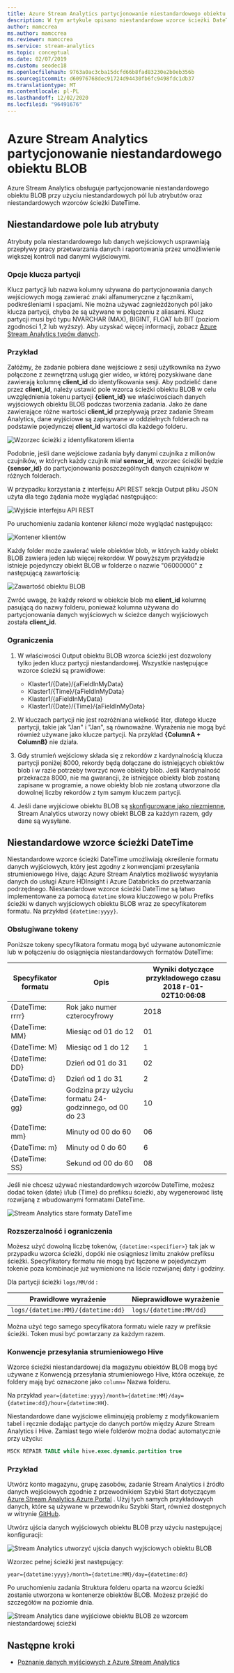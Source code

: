 ```yaml
---
title: Azure Stream Analytics partycjonowanie niestandardowego obiektu BLOB
description: W tym artykule opisano niestandardowe wzorce ścieżki DateTime oraz funkcje niestandardowego pola lub atrybutów dla danych wyjściowych usługi BLOB Storage z zadań Azure Stream Analytics.
author: mamccrea
ms.author: mamccrea
ms.reviewer: mamccrea
ms.service: stream-analytics
ms.topic: conceptual
ms.date: 02/07/2019
ms.custom: seodec18
ms.openlocfilehash: 9763a0ac3cba15dcfd66b8fad83230e2b0eb356b
ms.sourcegitcommit: d60976768dec91724d94430fb6fc9498fdc1db37
ms.translationtype: MT
ms.contentlocale: pl-PL
ms.lasthandoff: 12/02/2020
ms.locfileid: "96491676"
---
```

# <a name="azure-stream-analytics-custom-blob-output-partitioning"></a>Azure Stream Analytics partycjonowanie niestandardowego obiektu BLOB

Azure Stream Analytics obsługuje partycjonowanie niestandardowego obiektu BLOB przy użyciu niestandardowych pól lub atrybutów oraz niestandardowych wzorców ścieżki DateTime. 

## <a name="custom-field-or-attributes"></a>Niestandardowe pole lub atrybuty

Atrybuty pola niestandardowego lub danych wejściowych usprawniają przepływy pracy przetwarzania danych i raportowania przez umożliwienie większej kontroli nad danymi wyjściowymi.

### <a name="partition-key-options"></a>Opcje klucza partycji

Klucz partycji lub nazwa kolumny używana do partycjonowania danych wejściowych mogą zawierać znaki alfanumeryczne z łącznikami, podkreśleniami i spacjami. Nie można używać zagnieżdżonych pól jako klucza partycji, chyba że są używane w połączeniu z aliasami. Klucz partycji musi być typu NVARCHAR (MAX), BIGINT, FLOAT lub BIT (poziom zgodności 1,2 lub wyższy). Aby uzyskać więcej informacji, zobacz [Azure Stream Analytics typów danych](/stream-analytics-query/data-types-azure-stream-analytics).

### <a name="example"></a>Przykład

Załóżmy, że zadanie pobiera dane wejściowe z sesji użytkownika na żywo połączone z zewnętrzną usługą gier wideo, w której pozyskiwane dane zawierają kolumnę **client_id** do identyfikowania sesji. Aby podzielić dane przez **client_id**, należy ustawić pole wzorca ścieżki obiektu BLOB w celu uwzględnienia tokenu partycji **{client_id}** we właściwościach danych wyjściowych obiektu BLOB podczas tworzenia zadania. Jako że dane zawierające różne wartości **client_id** przepływają przez zadanie Stream Analytics, dane wyjściowe są zapisywane w oddzielnych folderach na podstawie pojedynczej **client_id** wartości dla każdego folderu.

![Wzorzec ścieżki z identyfikatorem klienta](./media/stream-analytics-custom-path-patterns-blob-storage-output/stream-analytics-path-pattern-client-id.png)

Podobnie, jeśli dane wejściowe zadania były danymi czujnika z milionów czujników, w których każdy czujnik miał **sensor_id**, wzorzec ścieżki będzie **{sensor_id}** do partycjonowania poszczególnych danych czujników w różnych folderach.  


W przypadku korzystania z interfejsu API REST sekcja Output pliku JSON użyta dla tego żądania może wyglądać następująco:  

![Wyjście interfejsu API REST](./media/stream-analytics-custom-path-patterns-blob-storage-output/stream-analytics-rest-output.png)

Po uruchomieniu zadania kontener *klienci* może wyglądać następująco:  

![Kontener klientów](./media/stream-analytics-custom-path-patterns-blob-storage-output/stream-analytics-clients-container.png)

Każdy folder może zawierać wiele obiektów blob, w których każdy obiekt BLOB zawiera jeden lub więcej rekordów. W powyższym przykładzie istnieje pojedynczy obiekt BLOB w folderze o nazwie "06000000" z następującą zawartością:

![Zawartość obiektu BLOB](./media/stream-analytics-custom-path-patterns-blob-storage-output/stream-analytics-blob-contents.png)

Zwróć uwagę, że każdy rekord w obiekcie blob ma **client_id** kolumnę pasującą do nazwy folderu, ponieważ kolumna używana do partycjonowania danych wyjściowych w ścieżce danych wyjściowych została **client_id**.

### <a name="limitations"></a>Ograniczenia

1. W właściwości Output obiektu BLOB wzorca ścieżki jest dozwolony tylko jeden klucz partycji niestandardowej. Wszystkie następujące wzorce ścieżki są prawidłowe:

   * Klaster1/{Date}/{aFieldInMyData}  
   * Klaster1/{Time}/{aFieldInMyData}  
   * Klaster1/{aFieldInMyData}  
   * Klaster1/{Date}/{Time}/{aFieldInMyData} 
   
2. W kluczach partycji nie jest rozróżniana wielkość liter, dlatego klucze partycji, takie jak "Jan" i "Jan", są równoważne. Wyrażenia nie mogą być również używane jako klucze partycji. Na przykład **{ColumnA + ColumnB}** nie działa.  

3. Gdy strumień wejściowy składa się z rekordów z kardynalnością klucza partycji poniżej 8000, rekordy będą dołączane do istniejących obiektów blob i w razie potrzeby tworzyć nowe obiekty blob. Jeśli Kardynalność przekracza 8000, nie ma gwarancji, że istniejące obiekty blob zostaną zapisane w programie, a nowe obiekty blob nie zostaną utworzone dla dowolnej liczby rekordów z tym samym kluczem partycji.

4. Jeśli dane wyjściowe obiektu BLOB są [skonfigurowane jako niezmienne](../storage/blobs/storage-blob-immutable-storage.md), Stream Analytics utworzy nowy obiekt BLOB za każdym razem, gdy dane są wysyłane.

## <a name="custom-datetime-path-patterns"></a>Niestandardowe wzorce ścieżki DateTime

Niestandardowe wzorce ścieżki DateTime umożliwiają określenie formatu danych wyjściowych, który jest zgodny z konwencjami przesyłania strumieniowego Hive, dając Azure Stream Analytics możliwość wysyłania danych do usługi Azure HDInsight i Azure Databricks do przetwarzania podrzędnego. Niestandardowe wzorce ścieżki DateTime są łatwo implementowane za pomocą `datetime` słowa kluczowego w polu Prefiks ścieżki w danych wyjściowych obiektu BLOB wraz ze specyfikatorem formatu. Na przykład `{datetime:yyyy}`.

### <a name="supported-tokens"></a>Obsługiwane tokeny

Poniższe tokeny specyfikatora formatu mogą być używane autonomicznie lub w połączeniu do osiągnięcia niestandardowych formatów DateTime:

|Specyfikator formatu   |Opis   |Wyniki dotyczące przykładowego czasu 2018 r-01-02T10:06:08|
|----------|-----------|------------|
|{DateTime: rrrr}|Rok jako numer czterocyfrowy|2018|
|{DateTime: MM}|Miesiąc od 01 do 12|01|
|{DateTime: M}|Miesiąc od 1 do 12|1|
|{DateTime: DD}|Dzień od 01 do 31|02|
|{DateTime: d}|Dzień od 1 do 31|2|
|{DateTime: gg}|Godzina przy użyciu formatu 24-godzinnego, od 00 do 23|10|
|{DateTime: mm}|Minuty od 00 do 60|06|
|{DateTime: m}|Minuty od 0 do 60|6|
|{DateTime: SS}|Sekund od 00 do 60|08|

Jeśli nie chcesz używać niestandardowych wzorców DateTime, możesz dodać token {date} i/lub {Time} do prefiksu ścieżki, aby wygenerować listę rozwijaną z wbudowanymi formatami DateTime.

![Stream Analytics stare formaty DateTime](./media/stream-analytics-custom-path-patterns-blob-storage-output/stream-analytics-old-date-time-formats.png)

### <a name="extensibility-and-restrictions"></a>Rozszerzalność i ograniczenia

Możesz użyć dowolną liczbę tokenów, `{datetime:<specifier>}` tak jak w przypadku wzorca ścieżki, dopóki nie osiągniesz limitu znaków prefiksu ścieżki. Specyfikatory formatu nie mogą być łączone w pojedynczym tokenie poza kombinacje już wymienione na liście rozwijanej daty i godziny. 

Dla partycji ścieżki `logs/MM/dd` :

|Prawidłowe wyrażenie   |Nieprawidłowe wyrażenie   |
|----------|-----------|
|`logs/{datetime:MM}/{datetime:dd}`|`logs/{datetime:MM/dd}`|

Można użyć tego samego specyfikatora formatu wiele razy w prefiksie ścieżki. Token musi być powtarzany za każdym razem.

### <a name="hive-streaming-conventions"></a>Konwencje przesyłania strumieniowego Hive

Wzorce ścieżki niestandardowej dla magazynu obiektów BLOB mogą być używane z Konwencją przesyłania strumieniowego Hive, która oczekuje, że foldery mają być oznaczone jako `column=` Nazwa folderu.

Na przykład `year={datetime:yyyy}/month={datetime:MM}/day={datetime:dd}/hour={datetime:HH}`.

Niestandardowe dane wyjściowe eliminujeją problemy z modyfikowaniem tabel i ręcznie dodając partycje do danych portów między Azure Stream Analytics i Hive. Zamiast tego wiele folderów można dodać automatycznie przy użyciu:

```SQL
MSCK REPAIR TABLE while hive.exec.dynamic.partition true
```

### <a name="example"></a>Przykład

Utwórz konto magazynu, grupę zasobów, zadanie Stream Analytics i źródło danych wejściowych zgodnie z przewodnikiem Szybki Start dotyczącym [Azure Stream Analytics Azure Portal](stream-analytics-quick-create-portal.md) . Użyj tych samych przykładowych danych, które są używane w przewodniku Szybki Start, również dostępnych w witrynie [GitHub](https://raw.githubusercontent.com/Azure/azure-stream-analytics/master/Samples/GettingStarted/HelloWorldASA-InputStream.json).

Utwórz ujścia danych wyjściowych obiektu BLOB przy użyciu następującej konfiguracji:

![Stream Analytics utworzyć ujścia danych wyjściowych obiektu BLOB](./media/stream-analytics-custom-path-patterns-blob-storage-output/stream-analytics-create-output-sink.png)

Wzorzec pełnej ścieżki jest następujący:


`year={datetime:yyyy}/month={datetime:MM}/day={datetime:dd}`


Po uruchomieniu zadania Struktura folderu oparta na wzorcu ścieżki zostanie utworzona w kontenerze obiektów BLOB. Możesz przejść do szczegółów na poziomie dnia.

![Stream Analytics dane wyjściowe obiektu BLOB ze wzorcem niestandardowej ścieżki](./media/stream-analytics-custom-path-patterns-blob-storage-output/stream-analytics-blob-output-folder-structure.png)

## <a name="next-steps"></a>Następne kroki

* [Poznanie danych wyjściowych z Azure Stream Analytics](stream-analytics-define-outputs.md)